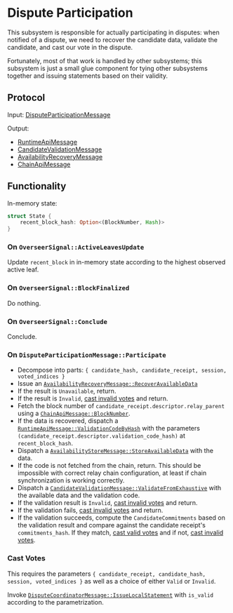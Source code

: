 # Dispute Participation

This subsystem is responsible for actually participating in disputes: when notified of a dispute, we need to recover the candidate data, validate the candidate, and cast our vote in the dispute.

Fortunately, most of that work is handled by other subsystems; this subsystem is just a small glue component for tying other subsystems together and issuing statements based on their validity.

## Protocol

Input: [DisputeParticipationMessage][DisputeParticipationMessage]

Output:
  - [RuntimeApiMessage][RuntimeApiMessage]
  - [CandidateValidationMessage][CandidateValidationMessage]
  - [AvailabilityRecoveryMessage][AvailabilityRecoveryMessage]
  - [ChainApiMessage][ChainApiMessage]

## Functionality

In-memory state:

```rust
struct State {
    recent_block_hash: Option<(BlockNumber, Hash)>
}
```

### On `OverseerSignal::ActiveLeavesUpdate`

Update `recent_block` in in-memory state according to the highest observed active leaf.

### On `OverseerSignal::BlockFinalized`

Do nothing.

### On `OverseerSignal::Conclude`

Conclude.

### On `DisputeParticipationMessage::Participate`

* Decompose into parts: `{ candidate_hash, candidate_receipt, session, voted_indices }`
* Issue an [`AvailabilityRecoveryMessage::RecoverAvailableData`][AvailabilityRecoveryMessage]
* If the result is `Unavailable`, return.
* If the result is `Invalid`, [cast invalid votes](#cast-votes) and return.
* Fetch the block number of `candidate_receipt.descriptor.relay_parent` using a [`ChainApiMessage::BlockNumber`][ChainApiMessage].
* If the data is recovered, dispatch a [`RuntimeApiMessage::ValidationCodeByHash`][RuntimeApiMessage] with the parameters `(candidate_receipt.descriptor.validation_code_hash)` at `recent_block_hash`.
* Dispatch a [`AvailabilityStoreMessage::StoreAvailableData`][AvailabilityStoreMessage] with the data.
* If the code is not fetched from the chain, return. This should be impossible with correct relay chain configuration, at least if chain synchronization is working correctly.
* Dispatch a [`CandidateValidationMessage::ValidateFromExhaustive`][CandidateValidationMessage] with the available data and the validation code.
* If the validation result is `Invalid`, [cast invalid votes](#cast-votes) and return.
* If the validation fails, [cast invalid votes](#cast-votes) and return.
* If the validation succeeds, compute the `CandidateCommitments` based on the validation result and compare against the candidate receipt's `commitments_hash`. If they match, [cast valid votes](#cast-votes) and if not, [cast invalid votes](#cast-votes).

### Cast Votes

This requires the parameters `{ candidate_receipt, candidate_hash, session, voted_indices }` as well as a choice of either `Valid` or `Invalid`.

Invoke [`DisputeCoordinatorMessage::IssueLocalStatement`][DisputeCoordinatorMessage] with `is_valid` according to the parametrization.

[RuntimeApiMessage]: ../../types/overseer-protocol.md#runtime-api-message
[DisputeParticipationMessage]: ../../types/overseer-protocol.md#dispute-participation-message
[DisputeCoordinatorMessage]: ../../types/overseer-protocol.md#dispute-coordinator-message
[CandidateValidationMessage]: ../../types/overseer-protocol.md#candidate-validation-message
[AvailabilityRecoveryMessage]: ../../types/overseer-protocol.md#availability-recovery-message
[ChainApiMessage]: ../../types/overseer-protocol.md#chain-api-message
[AvailabilityStoreMessage]: ../../types/overseer-protocol.md#availability-store-message
